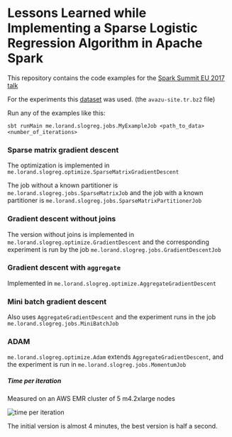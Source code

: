 # Lessons Learned while Implementing a Sparse Logistic Regression Algorithm in Apache Spark

This repository contains the code examples for the [Spark Summit EU 2017 talk](https://spark-summit.org/eu-2017/events/lessons-learned-while-implementing-a-sparse-logistic-regression-algorithm-in-apache-spark/)

For the experiments this [dataset](https://www.csie.ntu.edu.tw/~cjlin/libsvmtools/datasets/binary.html#avazu) was used. (the `avazu-site.tr.bz2` file)

Run any of the examples like this:

```
sbt runMain me.lorand.slogreg.jobs.MyExampleJob <path_to_data> <number_of_iterations>
```

### Sparse matrix gradient descent

The optimization is implemented in `me.lorand.slogreg.optimize.SparseMatrixGradientDescent`

The job without a known partitioner is `me.lorand.slogreg.jobs.SparseMatrixJob` and the job with a known partitioner is 
`me.lorand.slogreg.jobs.SparseMatrixPartitionerJob`

### Gradient descent without joins

The version without joins is implemented in `me.lorand.slogreg.optimize.GradientDescent` and the corresponding experiment
is run by the job `me.lorand.slogreg.jobs.GradientDescentJob`

### Gradient descent with `aggregate`

Implemented in `me.lorand.slogreg.optimize.AggregateGradientDescent`

### Mini batch gradient descent

Also uses `AggregateGradientDescent` and the experiment runs in the job `me.lorand.slogreg.jobs.MiniBatchJob`

### ADAM

`me.lorand.slogreg.optimize.Adam` extends `AggregateGradientDescent`, and the experiment is run in
`me.lorand.slogreg.jobs.MomentumJob`

##### Time per iteration

Measured on an AWS EMR cluster of 5 m4.2xlarge nodes

![time per iteration](https://github.com/lorserker/sparse-logreg-spark/blob/master/img/time_per_iteration.png)

The initial version is almost 4 minutes, the best version is half a second.

